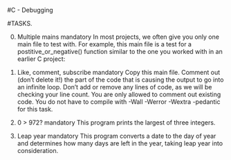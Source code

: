 #C - Debugging

#TASKS.

0.	Multiple mains mandatory In most projects, we often give you only one main file to test with. For example, this main file is a test for a postitive_or_negative() function similar to the one you worked with in an earlier C project:

1.	Like, comment, subscribe mandatory Copy this main file. Comment out (don’t delete it!) the part of the code that is causing the output to go into an infinite loop.
Don’t add or remove any lines of code, as we will be checking your line count. You are only allowed to comment out existing code. You do not have to compile with -Wall -Werror -Wextra -pedantic for this task.

2.	0 > 972? mandatory This program prints the largest of three integers.

3.	Leap year mandatory This program converts a date to the day of year and determines how many days are left in the year, taking leap year into consideration.
